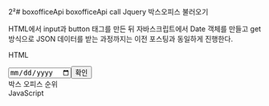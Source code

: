2²# boxofficeApi
boxofficeApi call
Jquery 박스오피스 불러오기

HTML에서 input과 button 태그를 만든 뒤 자바스크립트에서 Date 객체를 만들고 get 방식으로 JSON 데이터를 받는 과정까지는 이전 포스팅과 동일하게 진행한다.

HTML
<body>
<input type="date" id="date"><button id="mybtn">확인</button>
<div id="boxoffice">
    박스 오피스 순위<br>
</div>
</body>
JavaScript
<script src="http://code.jquery.com/jquery-3.6.0.min.js"></script>
<script>
            $(function() {
                let y = new Date();
                y.setDate(y.getDate()-1);
                let str = y.getFullYear() + "-"
                + ("0" + (y.getMonth() + 1)).slice(-2) + "-"
                + ("0" + y.getDate()).slice(-2);
                $("#date").attr("max",str);


                // 버튼의 클릭 이벤트
                $("#mybtn").click(function() {
                    let d = $("#date").val();//YYYY-MM-dd
                    const regex = /-/g;
                    let d_str = d.replace(regex,"")//YYYYMMdd 

                    let url = "http://kobis.or.kr/kobisopenapi/webservice/rest/boxoffice/searchDailyBoxOfficeList.json?key=f5eef3421c602c6cb7ea224104795888&targetDt="+d_str

                     $.getJSON(url, function(data) {
                         let movieList = data.boxOfficeResult.dailyBoxOfficeList;
                         $("#boxoffice").empty();
                         $("#boxoffice").append(d+" 박스 오피스 순위<br>");
                         for(let i in movieList){
                             $("#boxoffice").append("<div class='movie' id="+movieList[i].movieCd+">"+(parseInt(i)+1)+". "+movieList[i].movieNm+" / "+movieList[i].audiAcc+"명</div><hr>");
                         }
                        });
                });//button click
            });//ready
        </script>
이제 ready function 사이에 클릭 이벤트 발생 시 기능을 구현하는 코드를 추가해주도록 한다. 해당 API로 가져올 수 있는 정보는 무지 많지만 개봉일, 감독, 주연 세 항목만 가져오도록 한다. 주연은 3명까지만 출력한다.

JavaScript
$("#boxoffice").on("click",".movie", function(){
                    let d = $(this);
                    let movieCd = d.attr("id");
                    let url = "http://www.kobis.or.kr/kobisopenapi/webservice/rest/movie/searchMovieInfo.json?key=f5eef3421c602c6cb7ea224104795888&movieCd="+movieCd;
                    $.getJSON(url,function(res){
                        let movie = res.movieInfoResult.movieInfo;
                        d.append("<hr>");
                        d.append("개봉일 : "+movie.openDt+"<br>");
                        d.append("감독 : "+movie.directors[0].peopleNm+"<br>");
                        d.append("주연 : "+movie.actors[0].peopleNm+", "+movie.actors[1].peopleNm+", "+movie.actors[2].peopleNm);
                        d.append("<hr>");

                    })
                })
$("#boxoffice").on("click",".movie", function() : 클래스명이 movie인 태그에 대해 클릭 이벤트 발생시 id가 boxoffice인 태그에 정의한 function 수행
let d = $(this); : $.getJSON 블록 {} 안에서는 this를 사용할 수 없기 때문에 밖에 선언하고 사용
각 태그별 movieCd 값을 가져오는 원리 : 앞의 코드에서 id 값을 movieCd로 설정해 놨기 때문에 this 연산자를 통해 각 태그의 movieCd을 찾고 이를 통해 알맞은 JSON 데이터를 가져옴
JSON 데이터 구조 쉽게 파악하는 법

JSON 데이터를 직접 보면 된다. 이건 크롬에서 URL로 직접 JSON 데이터에 접근한 거다(JSON 데이터 링크). 원래는 이렇게 보기 좋은 형태가 아니지만, 크롬 확장 앱 중 JSONviewer를 설치하면 이런 식으로 구조를 보기 좋게 제공해 준다. 잘 보면 movieInfoResult로 시작해서 movieInfo >> openDt 등으로 이어지는 구조가 보일 것이다.

 

{"이름" : 값} 형태의 데이터는 movieInfoResult.movieInfo.openDt 처럼 .을 이용하면서 접근한다. 배열[] 안에 있는 데이터는 인덱스 번호로 접근해 준다. 예를 들어 김창주라는 값을 얻기 위해 peopleNm에 접근하려면 movieInfoResult.movieInfo.directors[0].peopleNm로 접근한다
  
